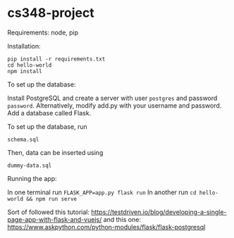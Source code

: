 # cs348-project

Requirements: node, pip

Installation:
```
pip install -r requirements.txt
cd hello-world
npm install
```

To set up the database:

Install PostgreSQL and create a server with user `postgres` and password `password`. Alternatively, modify add.py with your username and password. Add a database called Flask.

To set up the database, run
```
schema.sql
```
Then, data can be inserted using
```
dummy-data.sql
```

Running the app:

In one terminal run `FLASK_APP=app.py flask run`
In another run `cd hello-world && npm run serve`

Sort of followed this tutorial: https://testdriven.io/blog/developing-a-single-page-app-with-flask-and-vuejs/
and this one: https://www.askpython.com/python-modules/flask/flask-postgresql